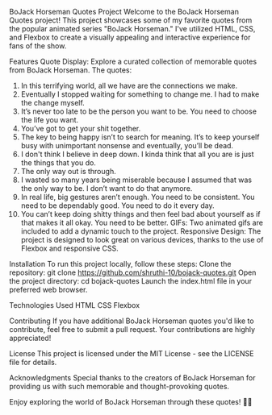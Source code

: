 BoJack Horseman Quotes Project
Welcome to the BoJack Horseman Quotes project! This project showcases some of my favorite quotes from the popular animated series "BoJack Horseman." I've utilized HTML, CSS, and Flexbox to create a visually appealing and interactive experience for fans of the show.

Features
Quote Display: Explore a curated collection of memorable quotes from BoJack Horseman.
The quotes:
1. In this terrifying world, all we have are the connections we make.
2. Eventually I stopped waiting for something to change me. I had to make the change myself.
3. It’s never too late to be the person you want to be. You need to choose the life you want.
4. You’ve got to get your shit together.
5. The key to being happy isn’t to search for meaning. It’s to keep yourself busy with unimportant nonsense and eventually, you’ll be dead.
6. I don't think I believe in deep down. I kinda think that all you are is just the things that you do.
7. The only way out is through.
8. I wasted so many years being miserable because I assumed that was the only way to be. I don’t want to do that anymore.
9. In real life, big gestures aren’t enough. You need to be consistent. You need to be dependably good. You need to do it every day.
10. You can’t keep doing shitty things and then feel bad about yourself as if that makes it all okay. You need to be better.
GIFs: Two animated gifs are included to add a dynamic touch to the project.
Responsive Design: The project is designed to look great on various devices, thanks to the use of Flexbox and responsive CSS.


Installation
To run this project locally, follow these steps:
Clone the repository: git clone https://github.com/shruthi-10/bojack-quotes.git
Open the project directory: cd bojack-quotes
Launch the index.html file in your preferred web browser.

Technologies Used
HTML
CSS
Flexbox

Contributing
If you have additional BoJack Horseman quotes you'd like to contribute, feel free to submit a pull request. Your contributions are highly appreciated!

License
This project is licensed under the MIT License - see the LICENSE file for details.

Acknowledgments
Special thanks to the creators of BoJack Horseman for providing us with such memorable and thought-provoking quotes.

Enjoy exploring the world of BoJack Horseman through these quotes! 🐴✨